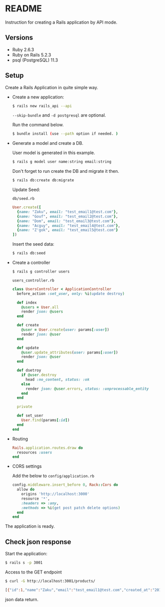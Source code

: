 # README

Instruction for creating a Rails application by API mode.

## Versions

- Ruby 2.6.3
- Ruby on Rails 5.2.3
- psql (PostgreSQL) 11.3

## Setup

Create a Rails Application in quite simple way.

- Create a new application:

  ```sh
  $ rails new rails_api --api
  ```

  `--skip-bundle` and `-d postgresql` are optional.

  Run the command below.

  ```sh
  $ bundle install (use --path option if needed. )
  ```


- Generate a model and create a DB.

  User model is generated in this example.

  ```sh
  $ rails g model user name:string email:string
  ```

  Don't forget to run create the DB and migrate it then.

  ```sh
  $ rails db:create db:migrate
  ```

  Update Seed:

  `db/seed.rb`

  ```ruby
  User.create([
    {name: "Zaku", email: "test_email1@test.com"},
    {name: "Gouf", email: "test_email2@test.com"},
    {name: "Dom", email: "test_email3@test.com"},
    {name: "Acguy", email: "test_email4@test.com"},
    {name: "Z'gok", email: "test_email5@test.com"}
  ])
  ```

  Insert the seed data:

  ```sh
  $ rails db:seed
  ```

- Create a controller

  ```sh
  $ rails g controller users
  ```

  `users_controller.rb`

  ```ruby
  class UsersController < ApplicationController
    before_action :set_user, only: %i(update destroy)
  
    def index
      @users = User.all
      render json: @users
    end
  
    def create
      @user = User.create(user: params[:user])
      render json: @user
    end
  
    def update
      @user.update_attributes(user: params[:user])
      render json: @user
    end
  
    def dsetroy
      if @user.destroy
        head :no_content, status: :ok
      else
        render json: @user.errors, status: :unprocessable_entity
      end
    end
  
    private
  
    def set_user
      User.find(params[:id])
    end
  end
  ```

- Routing

  ```ruby
  Rails.application.routes.draw do
    resources :users
  end
  ```



- CORS settings

  Add the below to `config/application.rb`

  ```ruby
  config.middleware.insert_before 0, Rack::Cors do
    allow do
      origins 'http://localhost:3000'
      resource '*',
      :headers => :any,
      :methods => %i(get post patch delete options)
    end
  end
   ```

The application is ready.



## Check json response

Start the application:

```sh
$ rails s -p 3001
```

Access to the GET endpoint

```sh
$ curl -G http://localhost:3001/products/

[{"id":1,"name":"Zaku","email":"test_email1@test.com","created_at":"2019-07-19T11:10:08.713Z","updated_at":"2019-07-19T11:10:08.713Z"},{"id":2,"name":"Gouf","email":"test_email2@test.com","created_at":"2019-07-19T11:10:08.716Z","updated_at":"2019-07-19T11:10:08.716Z"},{"id":3,"name":"Dom","email":"test_email3@test.com","created_at":"2019-07-19T11:10:08.718Z","updated_at":"2019-07-19T11:10:08.718Z"},{"id":4,"name":"Acguy","email":"test_email4@test.com","created_at":"2019-07-19T11:10:08.720Z","updated_at":"2019-07-19T11:10:08.720Z"},{"id":5,"name":"Z'gok","email":"test_email5@test.com","created_at":"2019-07-19T11:10:0

```

json data return.

<br />

